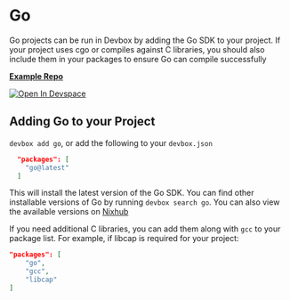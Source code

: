 # Go

Go projects can be run in Devbox by adding the Go SDK to your project. If your project uses cgo or compiles against C libraries, you should also include them in your packages to ensure Go can compile successfully

[**Example Repo**](https://github.com/jetify-com/devbox/tree/main/examples/development/go/hello-world)

[![Open In Devspace](https://www.jetify.com/img/devbox/open-in-devspace.svg)](https://www.jetify.com/devbox/templates/go)

## Adding Go to your Project

`devbox add go`, or add the following to your `devbox.json`

```json
  "packages": [
    "go@latest"
  ]
```

This will install the latest version of the Go SDK. You can find other installable versions of Go by running `devbox search go`. You can also view the available versions on [Nixhub](https://www.nixhub.io/packages/go)

If you need additional C libraries, you can add them along with `gcc` to your package list. For example, if libcap is required for your project:

```json
"packages": [
    "go",
    "gcc",
    "libcap"
]
```
